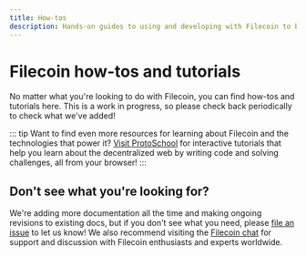 ```yaml
---
title: How-tos
description: Hands-on guides to using and developing with Filecoin to build apps and services using decentralized storage.
---
```


# Filecoin how-tos and tutorials

No matter what you're looking to do with Filecoin, you can find how-tos and tutorials here. This is a work in progress, so please check back periodically to check what we've added!

::: tip
Want to find even more resources for learning about Filecoin and the technologies that power it? [Visit ProtoSchool](https://proto.school) for interactive tutorials that help you learn about the decentralized web by writing code and solving challenges, all from your browser!
:::

## Don't see what you're looking for?

We're adding more documentation all the time and making ongoing revisions to existing docs, but if you don't see what you need, please [file an issue](https://github.com/filecoin-project/filecoin-docs/issues/new/choose) to let us know! We also recommend visiting the [Filecoin chat](/community/#community-chat) for support and discussion with Filecoin enthusiasts and experts worldwide.
